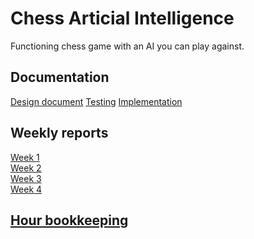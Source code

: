 # Chess Articial Intelligence

Functioning chess game with an AI you can play against. 

## Documentation
[Design document](http://github.com/wood101/ChessAITiraLab/blob/master/Documentation/Design_document.md)
[Testing](http://github.com/wood101/ChessAITiraLab/blob/master/Documentation/Testing_document.md)
[Implementation](http://github.com/wood101/ChessAITiraLab/blob/master/Documentation/Implementation_document.md)

## Weekly reports

[Week 1](http://github.com/wood101/ChessAITiraLab/blob/master/Documentation/Week1.md)
<br>
[Week 2](http://github.com/wood101/ChessAITiraLab/blob/master/Documentation/Week2.md)
<br>
[Week 3](http://github.com/wood101/ChessAITiraLab/blob/master/Documentation/Week3.md)
<br>
[Week 4](http://github.com/wood101/ChessAITiraLab/blob/master/Documentation/Week4.md)

## [Hour bookkeeping](http://github.com/wood101/ChessAITiraLab/blob/master/Documentation/Hour_bookkeeping.md)
